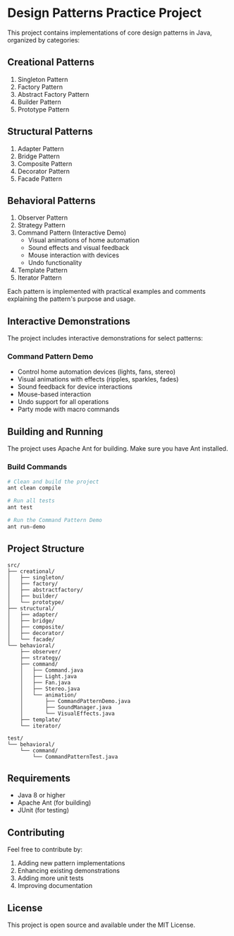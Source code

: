 # Design Patterns Practice Project

This project contains implementations of core design patterns in Java, organized by categories:

## Creational Patterns
1. Singleton Pattern
2. Factory Pattern
3. Abstract Factory Pattern
4. Builder Pattern
5. Prototype Pattern

## Structural Patterns
1. Adapter Pattern
2. Bridge Pattern
3. Composite Pattern
4. Decorator Pattern
5. Facade Pattern

## Behavioral Patterns
1. Observer Pattern
2. Strategy Pattern
3. Command Pattern (Interactive Demo)
   - Visual animations of home automation
   - Sound effects and visual feedback
   - Mouse interaction with devices
   - Undo functionality
4. Template Pattern
5. Iterator Pattern

Each pattern is implemented with practical examples and comments explaining the pattern's purpose and usage.

## Interactive Demonstrations
The project includes interactive demonstrations for select patterns:

### Command Pattern Demo
- Control home automation devices (lights, fans, stereo)
- Visual animations with effects (ripples, sparkles, fades)
- Sound feedback for device interactions
- Mouse-based interaction
- Undo support for all operations
- Party mode with macro commands

## Building and Running
The project uses Apache Ant for building. Make sure you have Ant installed.

### Build Commands
```bash
# Clean and build the project
ant clean compile

# Run all tests
ant test

# Run the Command Pattern Demo
ant run-demo
```

## Project Structure
```
src/
├── creational/
│   ├── singleton/
│   ├── factory/
│   ├── abstractfactory/
│   ├── builder/
│   └── prototype/
├── structural/
│   ├── adapter/
│   ├── bridge/
│   ├── composite/
│   ├── decorator/
│   └── facade/
└── behavioral/
    ├── observer/
    ├── strategy/
    ├── command/
    │   ├── Command.java
    │   ├── Light.java
    │   ├── Fan.java
    │   ├── Stereo.java
    │   └── animation/
    │       ├── CommandPatternDemo.java
    │       ├── SoundManager.java
    │       └── VisualEffects.java
    ├── template/
    └── iterator/

test/
└── behavioral/
    └── command/
        └── CommandPatternTest.java
```

## Requirements
- Java 8 or higher
- Apache Ant (for building)
- JUnit (for testing)

## Contributing
Feel free to contribute by:
1. Adding new pattern implementations
2. Enhancing existing demonstrations
3. Adding more unit tests
4. Improving documentation

## License
This project is open source and available under the MIT License.
